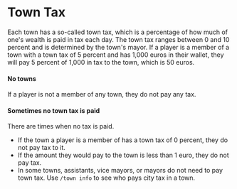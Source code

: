 # Town Tax

Each town has a so-called town tax, which is a percentage of how much of one's wealth is paid in tax each day. The town tax ranges between 0 and 10 percent and is determined by the town's mayor. If a player is a member of a town with a town tax of 5 percent and has 1,000 euros in their wallet, they will pay 5 percent of 1,000 in tax to the town, which is 50 euros.

#### No towns&#x20;

If a player is not a member of any town, they do not pay any tax.

#### Sometimes no town tax is paid

&#x20;There are times when no tax is paid.

* If the town a player is a member of has a town tax of 0 percent, they do not pay tax to it.
* If the amount they would pay to the town is less than 1 euro, they do not pay tax.
* &#x20; In some towns, assistants, vice mayors, or mayors do not need to pay town tax. Use `/town info` to see who pays city tax in a town.
